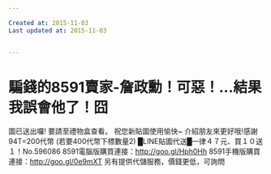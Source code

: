 ```yaml
---

Created at: 2015-11-03
Last updated at: 2015-11-03


---
```


# 騙錢的8591賣家-詹政勳！可惡！...結果我誤會他了！囧


圖已送出囉! 要請至禮物盒查看。
祝您新貼圖使用愉快~
介紹朋友來更好哦!感謝
94T=200代幣 (若要400代幣下標數量2)
█LINE貼圖代送█一律４７元、買１０送１！No.596086
8591電腦版購買連接：http://goo.gl/Hph0Hh
8591手機版購買連接：http://goo.gl/0e9mXT
另有提供代儲服務，價錢更低，可詢問

